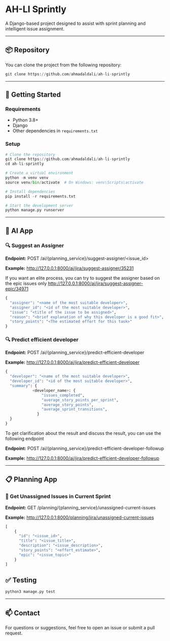 # AH-LI Sprintly

A Django-based project designed to assist with sprint planning and intelligent issue assignment.

---

## 📦 Repository

You can clone the project from the following repository:

```python
git clone https://github.com/ahmadaldali/ah-li-sprintly
```

---

## 🚀 Getting Started

### Requirements

- Python 3.8+
- Django
- Other dependencies in `requirements.txt`

### Setup

```python
# Clone the repository
git clone https://github.com/ahmadaldali/ah-li-sprintly
cd ah-li-sprintly

# Create a virtual environment
python -m venv venv
source venv/bin/activate  # On Windows: venv\Scripts\activate

# Install dependencies
pip install -r requirements.txt

# Start the development server
python manage.py runserver
```

---

## 🧠 AI App

### 🔍 Suggest an Assigner

**Endpoint:**
POST /ai/{planning_service}/suggest-assigner/<issue_id>

**Example:**
http://127.0.0.1:8000/ai/jira/suggest-assigner/35231

If you want an elite process, you can try to suggest the assigner based on the epic issues only
http://127.0.0.1:8000/ai/jira/suggest-assigner-epic/34971

```python
{
  "assigner": "<name of the most suitable developer>",
  "assigner_id": "<id of the most suitable developer>",
  "issue": "<title of the issue to be assigned>",
  "reason": "<brief explanation of why this developer is a good fit>",
  "story_points": "<The estimated effort for this task>"
}
```

### 🔍 Predict efficient developer

**Endpoint:**
POST /ai/{planning_service}/predict-efficient-developer

**Example:**
http://127.0.0.1:8000/ai/jira/predict-efficient-developer

```python
{
  "developer": "<name of the most suitable developer>",
  "developer_id": "<id of the most suitable developer>",
  "summary": {
            <developer_name>: {
                "issues_completed",
                "average_story_points_per_sprint",
                "average_story_points",
                "average_sprint_transitions",
              }
  }
}
```
To get clarification about the result and discuss the result, you can use the following endpoint

**Endpoint:**
POST /ai/{planning_service}/predict-efficient-developer-followup

**Example:**
http://127.0.0.1:8000/ai/jira/predict-efficient-developer-followup

---

## 📋 Planning App

### 🧾 Get Unassigned Issues in Current Sprint

**Endpoint:**
GET /planning/{planning_service}/unassigned-current-issues

**Example:**
http://127.0.0.1:8000/planning/jira/unassigned-current-issues

```python
[
    {
      "id": "<issue_id>",
      "title": "<issue_title>",
      "description": "<issue_description>",
      "story_points": "<effort_estimate>",
      "epic": "<issue_topic>"
    }
]
```

## ✅  Testing
```python
python3 manage.py test
```

---

## 📫 Contact
For questions or suggestions, feel free to open an issue or submit a pull request.

